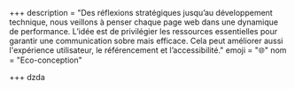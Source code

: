 +++
description = "Des réflexions stratégiques jusqu’au développement technique, nous veillons à penser chaque page web dans une dynamique de performance. L’idée est de privilégier les ressources essentielles pour garantir une communication sobre mais efficace. Cela peut améliorer aussi l'expérience utilisateur, le référencement et l’accessibilité."
emoji = "🌐"
nom = "Eco-conception"

+++
dzda